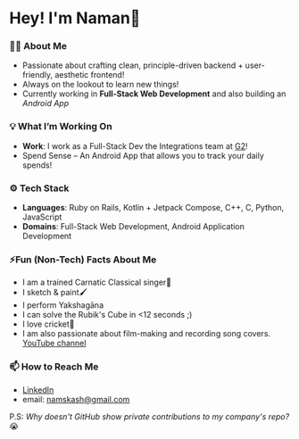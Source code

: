 # Hey! I'm Naman👋

### 👨‍💻 About Me
- Passionate about crafting clean, principle-driven backend + user-friendly, aesthetic frontend!
- Always on the lookout to learn new things!
- Currently working in **Full-Stack Web Development** and also building an _Android App_

### 💡 What I’m Working On
- **Work**: I work as a Full-Stack Dev the Integrations team at [G2](https://my.g2.com)!
- Spend Sense – An Android App that allows you to track your daily spends!

### ⚙️ Tech Stack
- **Languages**: Ruby on Rails, Kotlin + Jetpack Compose, C++, C, Python, JavaScript
- **Domains**: Full-Stack Web Development, Android Application Development

### ⚡Fun (Non-Tech) Facts About Me
- I am a trained Carnatic Classical singer🎤
- I sketch & paint🖌️
- I perform Yakshagāna
- I can solve the Rubik's Cube in <12 seconds ;)
- I love cricket🏏
- I am also passionate about film-making and recording song covers. [YouTube channel](https://www.youtube.com/NamanKashyap)

### 📫 How to Reach Me
- [LinkedIn](https://www.linkedin.com/in/namskash/)
- email: namskash@gmail.com

P.S: _Why doesn't GitHub show private contributions to my company's repo?_ 😭
<!--
**namskash/namskash** is a ✨ _special_ ✨ repository because its `README.md` (this file) appears on your GitHub profile.

Here are some ideas to get you started:

- 🔭 I’m currently working on ...
- 🌱 I’m currently learning ...
- 👯 I’m looking to collaborate on ...
- 🤔 I’m looking for help with ...
- 💬 Ask me about ...
- 📫 How to reach me: ...
- 😄 Pronouns: ...
- ⚡ Fun fact: ...
-->
